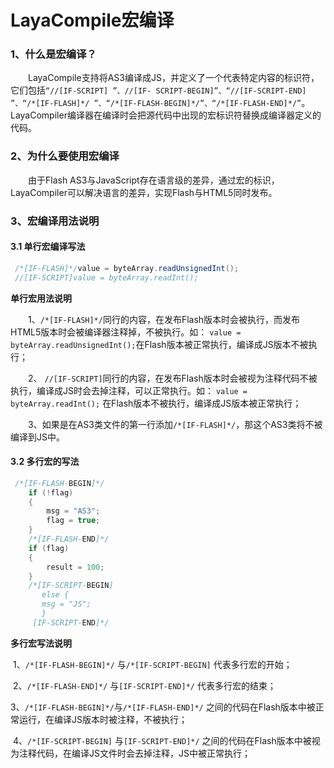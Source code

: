 # LayaCompile宏编译



### **1、什么是宏编译？**

　　LayaCompile支持将AS3编译成JS，并定义了一个代表特定内容的标识符，它们包括`“//[IF-SCRIPT] ”、//[IF- SCRIPT-BEGIN]”、“//[IF-SCRIPT-END] ”、“/*[IF-FLASH]*/ ”、“/*[IF-FLASH-BEGIN]*/”、“/*[IF-FLASH-END]*/”`。LayaCompiler编译器在编译时会把源代码中出现的宏标识符替换成编译器定义的代码。



### **2、为什么要使用宏编译**

　　由于Flash AS3与JavaScript存在语言级的差异，通过宏的标识，LayaCompiler可以解决语言的差异，实现Flash与HTML5同时发布。



### **3、宏编译用法说明**

#### 3.1 单行宏编译写法

```java
 /*[IF-FLASH]*/value = byteArray.readUnsignedInt();
 //[IF-SCRIPT]value = byteArray.readInt();
```

**单行宏用法说明**

　　1、`/*[IF-FLASH]*/`同行的内容，在发布Flash版本时会被执行，而发布HTML5版本时会被编译器注释掉，不被执行。如： `value = byteArray.readUnsignedInt();`在Flash版本被正常执行，编译成JS版本不被执行；

　　2、 `//[IF-SCRIPT]`同行的内容，在发布Flash版本时会被视为注释代码不被执行，编译成JS时会去掉注释，可以正常执行。如： `value = byteArray.readInt();` 在Flash版本不被执行，编译成JS版本被正常执行；

　　3、如果是在AS3类文件的第一行添加`/*[IF-FLASH]*/`，那这个AS3类将不被编译到JS中。



#### **3.2 多行宏的写法**

```java
 /*[IF-FLASH-BEGIN]*/
    if (!flag)
    {
        msg = "AS3";
        flag = true;
    }
    /*[IF-FLASH-END]*/
    if (flag)
    {
        result = 100;
    }
    /*[IF-SCRIPT-BEGIN]
       else {
       msg = "JS";
       }
     [IF-SCRIPT-END]*/
```

**多行宏写法说明**

​    1、`/*[IF-FLASH-BEGIN]*/` 与`/*[IF-SCRIPT-BEGIN]` 代表多行宏的开始；

​    2、`/*[IF-FLASH-END]*/` 与`[IF-SCRIPT-END]*/` 代表多行宏的结束；

​    3、`/*[IF-FLASH-BEGIN]*/`与`/*[IF-FLASH-END]*/` 之间的代码在Flash版本中被正常运行，在编译JS版本时被注释，不被执行；

​    4、`/*[IF-SCRIPT-BEGIN]` 与`[IF-SCRIPT-END]*/` 之间的代码在Flash版本中被视为注释代码，在编译JS文件时会去掉注释，JS中被正常执行；


